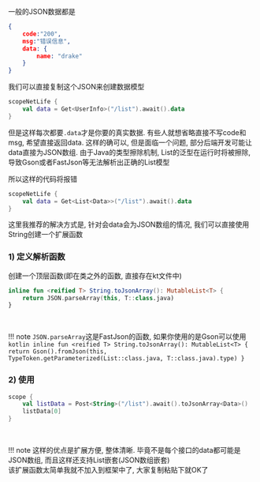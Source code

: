 一般的JSON数据都是
```json
{
    code:"200",
    msg:"错误信息",
    data: {
        name: "drake"
    }
}
```

我们可以直接复制这个JSON来创建数据模型
```kotlin
scopeNetLife {
    val data = Get<UserInfo>("/list").await().data
}
```

但是这样每次都要`.data`才是你要的真实数据. 有些人就想省略直接不写code和msg, 希望直接返回data. 这样的确可以, 但是面临一个问题, 部分后端开发可能让data直接为JSON数组.
由于Java的类型擦除机制, List的泛型在运行时将被擦除, 导致Gson或者FastJson等无法解析出正确的List模型

所以这样的代码将报错
```kotlin
scopeNetLife {
    val data = Get<List<Data>>("/list").await().data
}
```

这里我推荐的解决方式是, 针对会data会为JSON数组的情况, 我们可以直接使用String创建一个扩展函数

### 1) 定义解析函数

创建一个顶层函数(即在类之外的函数, 直接存在kt文件中)
```kotlin
inline fun <reified T> String.toJsonArray(): MutableList<T> {
    return JSON.parseArray(this, T::class.java)
}
```
<br>

!!! note
    `JSON.parseArray`这是FastJson的函数, 如果你使用的是Gson可以使用
    ```kotlin
    inline fun <reified T> String.toJsonArray(): MutableList<T> {
        return Gson().fromJson(this, TypeToken.getParameterized(List::class.java, T::class.java).type)
    }
    ```

### 2) 使用

```kotlin
scope {
    val listData = Post<String>("/list").await().toJsonArray<Data>()
    listData[0]
}
```
<br>

!!! note
    这样的优点是扩展方便, 整体清晰. 毕竟不是每个接口的data都可能是JSON数组, 而且这样还支持List嵌套(JSON数组嵌套)<br>
    该扩展函数太简单我就不加入到框架中了, 大家复制粘贴下就OK了